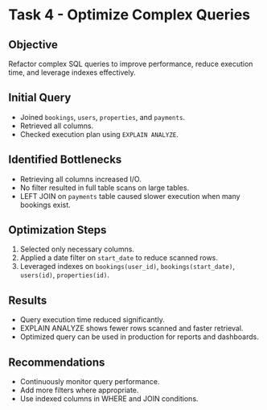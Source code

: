 # Task 4 - Optimize Complex Queries

## Objective
Refactor complex SQL queries to improve performance, reduce execution time, and leverage indexes effectively.

## Initial Query
- Joined `bookings`, `users`, `properties`, and `payments`.
- Retrieved all columns.
- Checked execution plan using `EXPLAIN ANALYZE`.

## Identified Bottlenecks
- Retrieving all columns increased I/O.
- No filter resulted in full table scans on large tables.
- LEFT JOIN on `payments` table caused slower execution when many bookings exist.

## Optimization Steps
1. Selected only necessary columns.
2. Applied a date filter on `start_date` to reduce scanned rows.
3. Leveraged indexes on `bookings(user_id)`, `bookings(start_date)`, `users(id)`, `properties(id)`.

## Results
- Query execution time reduced significantly.
- EXPLAIN ANALYZE shows fewer rows scanned and faster retrieval.
- Optimized query can be used in production for reports and dashboards.

## Recommendations
- Continuously monitor query performance.
- Add more filters where appropriate.
- Use indexed columns in WHERE and JOIN conditions.
